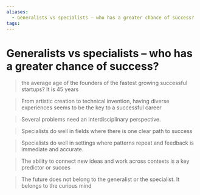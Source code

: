 ```yaml
---
aliases:
  - Generalists vs specialists – who has a greater chance of success?
tags: 
---
```


# Generalists vs specialists – who has a greater chance of success?

> the average age of the founders of the fastest growing successful startups? It is 45 years

> From artistic creation to technical invention, having diverse experiences seems to be the key to a successful career

> Several problems need an interdisciplinary perspective.

> Specialists do well in fields where there is one clear path to success

> Specialists do well in settings where patterns repeat and feedback is immediate and accurate.

> The ability to connect new ideas and work across contexts is a key predictor or succes

> The future does not belong to the generalist or the specialist. It belongs to the curious mind

